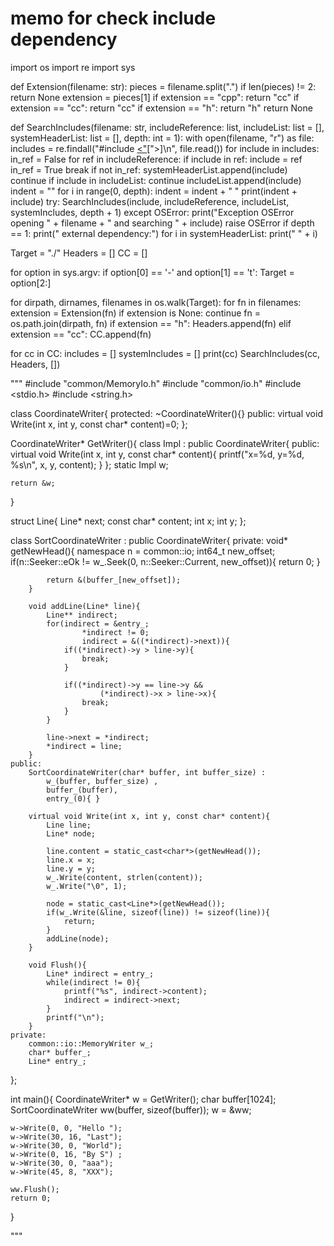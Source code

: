 # memo for check include dependency
import os
import re
import sys


def Extension(filename: str):
    pieces = filename.split(".")
    if len(pieces) != 2:
        return None
    extension = pieces[1]
    if extension == "cpp":
        return "cc"
    if extension == "cc":
        return "cc"
    if extension == "h":
        return "h"
    return None


def SearchIncludes(filename: str,
                   includeReference: list,
                   includeList: list = [],
                   systemHeaderList: list = [],
                   depth: int = 1):
    with open(filename, "r") as file:
        includes = re.findall("#include [<\"](.*)[\">]\n", file.read())
        for include in includes:
            in_ref = False
            for ref in includeReference:
                if include in ref:
                    include = ref
                    in_ref = True
                    break
            if not in_ref:
                systemHeaderList.append(include)
                continue
            if include in includeList:
                continue
            includeList.append(include)
            indent = ""
            for i in range(0, depth):
                indent = indent + "    "
            print(indent + include)
            try:
                SearchIncludes(include, includeReference, includeList,
                               systemIncludes, depth + 1)
            except OSError:
                print("Exception OSError opening " + filename +
                      " and searching " + include)
                raise OSError
    if depth == 1:
        print("    external dependency:")
        for i in systemHeaderList:
            print("        " + i)


Target = "./"
Headers = []
CC = []


for option in sys.argv:
    if option[0] == '-' and option[1] == 't':
        Target = option[2:]


for dirpath, dirnames, filenames in os.walk(Target):
    for fn in filenames:
        extension = Extension(fn)
        if extension is None:
            continue
        fn = os.path.join(dirpath, fn)
        if extension == "h":
            Headers.append(fn)
        elif extension == "cc":
            CC.append(fn)


for cc in CC:
    includes = []
    systemIncludes = []
    print(cc)
    SearchIncludes(cc, Headers, [])

"""
#include "common/MemoryIo.h"
#include "common/io.h"
#include <stdio.h>
#include <string.h>

class CoordinateWriter{
    protected:
        ~CoordinateWriter(){}
    public:
        virtual void Write(int x, int y, const char* content)=0;
};

CoordinateWriter* GetWriter(){
    class Impl : public CoordinateWriter{
        public:
        virtual void Write(int x, int y, const char* content){
            printf("x=%d, y=%d, %s\n", x, y, content);
        }
    };
    static Impl w;

    return &w;
}

struct Line{
    Line* next;
    const char* content;
    int x;
    int y;
};

class SortCoordinateWriter : public CoordinateWriter{
    private:
        void* getNewHead(){
            namespace n = common::io;
            int64_t new_offset;
            if(n::Seeker::eOk != w_.Seek(0, n::Seeker::Current, new_offset)){
                return 0;
            }

            return &(buffer_[new_offset]);
        }

        void addLine(Line* line){
            Line** indirect;
            for(indirect = &entry_;
                    *indirect != 0;
                    indirect = &((*indirect)->next)){
                if((*indirect)->y > line->y){
                    break;
                }

                if((*indirect)->y == line->y &&
                        (*indirect)->x > line->x){
                    break;
                }
            }

            line->next = *indirect;
            *indirect = line;
        }
    public:
        SortCoordinateWriter(char* buffer, int buffer_size) : 
            w_(buffer, buffer_size) ,
            buffer_(buffer),
            entry_(0){ }

        virtual void Write(int x, int y, const char* content){
            Line line;
            Line* node;

            line.content = static_cast<char*>(getNewHead());
            line.x = x;
            line.y = y;
            w_.Write(content, strlen(content));
            w_.Write("\0", 1);

            node = static_cast<Line*>(getNewHead());
            if(w_.Write(&line, sizeof(line)) != sizeof(line)){
                return;
            }
            addLine(node);
        }

        void Flush(){
            Line* indirect = entry_;
            while(indirect != 0){
                printf("%s", indirect->content);
                indirect = indirect->next;
            }
            printf("\n");
        }
    private:
        common::io::MemoryWriter w_;
        char* buffer_;
        Line* entry_;
};

int main(){
    CoordinateWriter* w = GetWriter();
    char buffer[1024];
    SortCoordinateWriter ww(buffer, sizeof(buffer));
    w = &ww;

    w->Write(0, 0, "Hello ");
    w->Write(30, 16, "Last");
    w->Write(30, 0, "World");
    w->Write(0, 16, "By S") ;
    w->Write(30, 0, "aaa");
    w->Write(45, 8, "XXX");

    ww.Flush();
    return 0;
}

"""
